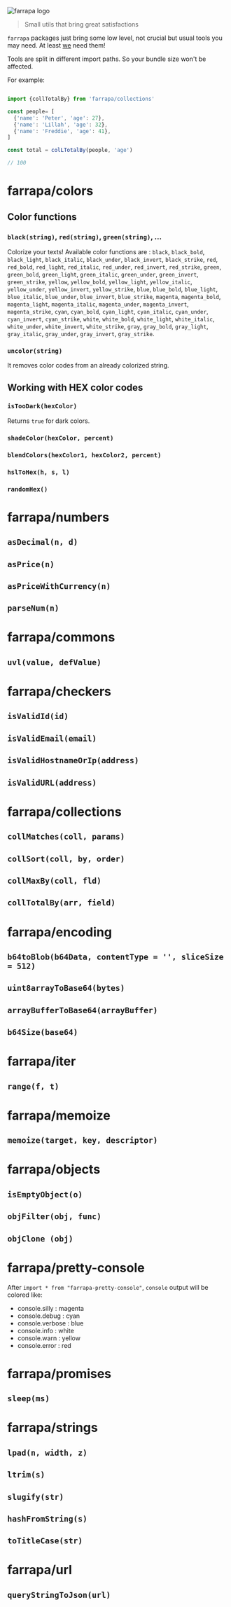 ![farrapa logo](https://farrapa.afialapis.com/logo.png)

> Small utils that bring great satisfactions

`farrapa` packages just bring some low level, not crucial but usual tools you may need.
At least [we](https://github.com/afialapis) need them!

Tools are split in different import paths. So your bundle size won't be affected.

For example:

```js

import {collTotalBy} from 'farrapa/collections'

const people= [
  {'name': 'Peter', 'age': 27},
  {'name': 'Lillah', 'age': 32},
  {'name': 'Freddie', 'age': 41},
]

const total = colLTotalBy(people, 'age')

// 100
```

# farrapa/colors

## Color functions

### `black(string)`, `red(string)`, `green(string)`, ...

Colorize your texts! Available color functions are :
`black`, `black_bold`, `black_light`, `black_italic`, `black_under`, `black_invert`, `black_strike`,
`red`, `red_bold`, `red_light`, `red_italic`, `red_under`, `red_invert`, `red_strike`,
`green`, `green_bold`, `green_light`, `green_italic`, `green_under`, `green_invert`, `green_strike`,
`yellow`, `yellow_bold`, `yellow_light`, `yellow_italic`, `yellow_under`, `yellow_invert`, `yellow_strike`,
`blue`, `blue_bold`, `blue_light`, `blue_italic`, `blue_under`, `blue_invert`, `blue_strike`,
`magenta`, `magenta_bold`, `magenta_light`, `magenta_italic`, `magenta_under`, `magenta_invert`, `magenta_strike`,
`cyan`, `cyan_bold`, `cyan_light`, `cyan_italic`, `cyan_under`, `cyan_invert`, `cyan_strike`,
`white`, `white_bold`, `white_light`, `white_italic`, `white_under`, `white_invert`, `white_strike`,
`gray`, `gray_bold`, `gray_light`, `gray_italic`, `gray_under`, `gray_invert`, `gray_strike`.

### `uncolor(string)`

It removes color codes from an already colorized string.

## Working with HEX color codes

### `isTooDark(hexColor)`

Returns `true` for dark colors.

### `shadeColor(hexColor, percent)`

### `blendColors(hexColor1, hexColor2, percent)`

### `hslToHex(h, s, l)`

### `randomHex()`


# farrapa/numbers

## `asDecimal(n, d)`

## `asPrice(n)`

## `asPriceWithCurrency(n)`

## `parseNum(n)`


# farrapa/commons

## `uvl(value, defValue)`


# farrapa/checkers

## `isValidId(id)`

## `isValidEmail(email)`
  
## `isValidHostnameOrIp(address)`

## `isValidURL(address)`


# farrapa/collections

## `collMatches(coll, params)`

## `collSort(coll, by, order)`

## `collMaxBy(coll, fld)`

## `collTotalBy(arr, field)`


# farrapa/encoding

## `b64toBlob(b64Data, contentType = '', sliceSize = 512)`

## `uint8arrayToBase64(bytes)`

## `arrayBufferToBase64(arrayBuffer)`

## `b64Size(base64)`


# farrapa/iter

## `range(f, t)`


# farrapa/memoize

## `memoize(target, key, descriptor)`

# farrapa/objects

## `isEmptyObject(o)`

## `objFilter(obj, func)`

## `objClone (obj)`


# farrapa/pretty-console

After `import * from "farrapa-pretty-console"`, `console` output will be colored like:

  - console.silly   : magenta
  - console.debug   : cyan   
  - console.verbose : blue   
  - console.info    : white  
  - console.warn    : yellow 
  - console.error   : red    

# farrapa/promises

## `sleep(ms)`

# farrapa/strings

## `lpad(n, width, z)`

## `ltrim(s)`

## `slugify(str)`

## `hashFromString(s)`

## `toTitleCase(str)`

# farrapa/url

## `queryStringToJson(url)` 

